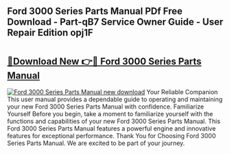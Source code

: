 ## Ford 3000 Series Parts Manual PDf Free Download - Part-qB7 Service Owner Guide - User Repair Edition opj1F

# <h2><a href="http://bc84246.oget.top/?id=Ford+3000+Series+Parts+Manual">🔗Download New 👉🔴 Ford 3000 Series Parts Manual</a></h2>

[![Ford 3000 Series Parts Manual new download](https://i.imgur.com/5g1atiW.png)](http://bc84246.oget.top/?id=Ford+3000+Series+Parts+Manual)
Your Reliable Companion This user manual provides a dependable guide to operating and maintaining your new Ford 3000 Series Parts Manual with confidence. Familiarize Yourself Before you begin, take a moment to familiarize yourself with the functions and capabilities of your new Ford 3000 Series Parts Manual. This Ford 3000 Series Parts Manual features a powerful engine and innovative features for exceptional performance. Thank You for Choosing Ford 3000 Series Parts Manual. We are excited to be part of your journey.
